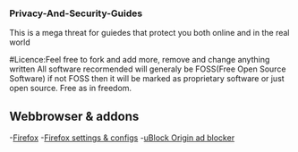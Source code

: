 ### Privacy-And-Security-Guides
This is a mega threat for guiedes that protect you both online and in the real world

#Licence:Feel free to fork and add more, remove and change anything written
All software recormended will generaly be FOSS(Free Open Source Software) if not FOSS then it will be marked as proprietary software or just open source.
Free as in freedom.


## Webbrowser & addons

-[Firefox](https://www.mozilla.org/en-US/firefox/new/)
-[Firefox settings & configs](https://github.com/LalleSX/Privacy-And-Security-Guides/blob/713fe5603472a587b4debb133a94cba48b798ceb/prefs.js)
-[uBlock Origin ad blocker](https://addons.mozilla.org/en-US/firefox/addon/ublock-origin/)
